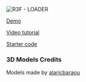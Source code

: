 ![R3F - LOADER](https://user-images.githubusercontent.com/6551176/222602015-becd6101-19d6-41e7-a444-9e7ec97c620d.jpg)


[Demo](https://codesandbox.io/p/github/wass08/r3f-loading-animations-final/)

[Video tutorial](https://youtu.be/L12wIvuZTOY)

[Starter code](https://github.com/wass08/r3f-loading-animations-starter)


### 3D Models Credits

Models made by [alaricbaraou](https://market.pmnd.rs/creator/alaricbaraou)
